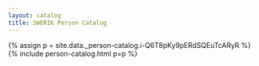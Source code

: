```yaml
---
layout: catalog
title: SWERIK Person Catalog
---
```

{% assign p = site.data._person-catalog.i-Q6T8pKy9pERdSQEuTcARyR %}
{% include person-catalog.html p=p %}

